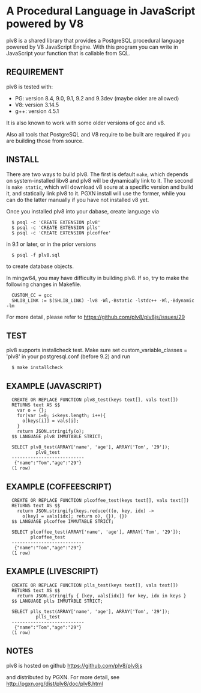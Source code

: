 A Procedural Language in JavaScript powered by V8
=================================================

plv8 is a shared library that provides a PostgreSQL procedural language powered
by V8 JavaScript Engine.  With this program you can write in JavaScript your
function that is callable from SQL.

REQUIREMENT
-----------

plv8 is tested with:

- PG: version 8.4, 9.0, 9.1, 9.2 and 9.3dev (maybe older are allowed)
- V8: version 3.14.5
- g++: version 4.5.1

It is also known to work with some older versions of gcc and v8.

Also all tools that PostgreSQL and V8 require to be built are required if you
are building those from source.

INSTALL
-------

There are two ways to build plv8.  The first is default `make`, which depends
on system-installed libv8 and plv8 will be dynamically link to it.  The second
is `make static`, which will download v8 soure at a specific version and build
it, and statically link plv8 to it.  PGXN install will use the former, while
you can do the latter manually if you have not installed v8 yet.

Once you installed plv8 into your dabase, create language via

```
  $ psql -c 'CREATE EXTENSION plv8'
  $ psql -c 'CREATE EXTENSION plls'
  $ psql -c 'CREATE EXTENSION plcoffee'
```

in 9.1 or later, or in the prior versions

```
  $ psql -f plv8.sql
```

to create database objects.

In mingw64, you may have difficulty in building plv8.  If so, try to make
the following changes in Makefile.

```
  CUSTOM_CC = gcc
  SHLIB_LINK := $(SHLIB_LINK) -lv8 -Wl,-Bstatic -lstdc++ -Wl,-Bdynamic -lm
```

For more detail, please refer to https://github.com/plv8/plv8js/issues/29

TEST
----

plv8 supports installcheck test.  Make sure set custom_variable_classes = 'plv8'
in your postgresql.conf (before 9.2) and run

```
  $ make installcheck
```

EXAMPLE (JAVASCRIPT)
--------------------

```
  CREATE OR REPLACE FUNCTION plv8_test(keys text[], vals text[])
  RETURNS text AS $$
    var o = {};
    for(var i=0; i<keys.length; i++){
      o[keys[i]] = vals[i];
    }
    return JSON.stringify(o);
  $$ LANGUAGE plv8 IMMUTABLE STRICT;

  SELECT plv8_test(ARRAY['name', 'age'], ARRAY['Tom', '29']);
           plv8_test
  ---------------------------
   {"name":"Tom","age":"29"}
  (1 row)
```

EXAMPLE (COFFEESCRIPT)
----------------------

```
  CREATE OR REPLACE FUNCTION plcoffee_test(keys text[], vals text[])
  RETURNS text AS $$
    return JSON.stringify(keys.reduce(((o, key, idx) ->
      o[key] = vals[idx]; return o), {}), {})
  $$ LANGUAGE plcoffee IMMUTABLE STRICT;

  SELECT plcoffee_test(ARRAY['name', 'age'], ARRAY['Tom', '29']);
         plcoffee_test
  ---------------------------
   {"name":"Tom","age":"29"}
  (1 row)
```

EXAMPLE (LIVESCRIPT)
--------------------

```
  CREATE OR REPLACE FUNCTION plls_test(keys text[], vals text[])
  RETURNS text AS $$
    return JSON.stringify { [key, vals[idx]] for key, idx in keys }
  $$ LANGUAGE plls IMMUTABLE STRICT;

  SELECT plls_test(ARRAY['name', 'age'], ARRAY['Tom', '29']);
           plls_test
  ---------------------------
   {"name":"Tom","age":"29"}
  (1 row)
```

NOTES
-----
plv8 is hosted on github
https://github.com/plv8/plv8js

and distributed by PGXN.  For more detail, see
http://pgxn.org/dist/plv8/doc/plv8.html
